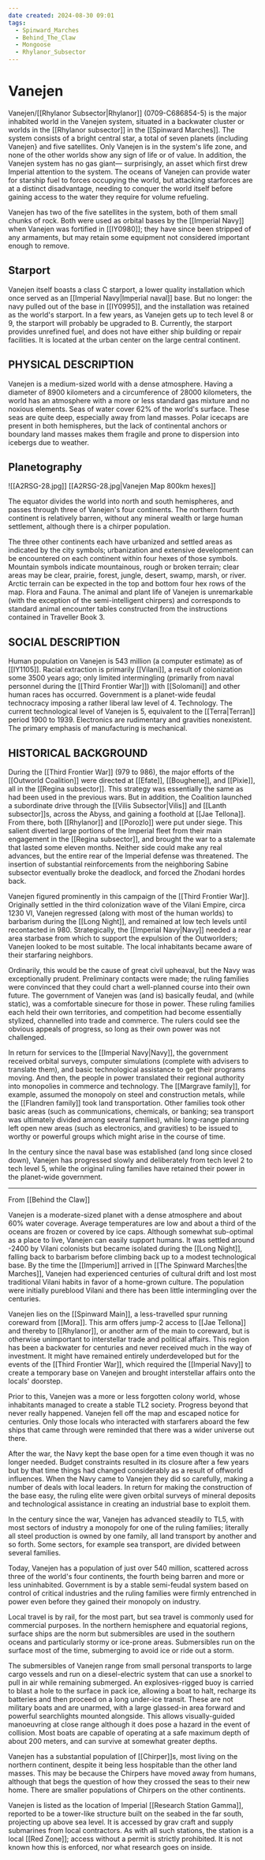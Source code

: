 ```yaml
---
date created: 2024-08-30 09:01
tags:
  - Spinward_Marches
  - Behind_The_Claw
  - Mongoose
  - Rhylanor_Subsector
---
```


# Vanejen

Vanejen/[[Rhylanor Subsector|Rhylanor]] (0709-C686854-5) is the major inhabited world in the Vanejen system, situated in a backwater cluster or worlds in the [[Rhylanor subsector]] in the [[Spinward Marches]]. The system consists of a bright central star, a total of seven planets (including Vanejen} and five satellites. Only Vanejen is in the system's life zone, and none of the other worlds show any sign of life or of value. In addition, the Vanejen system has no gas giant— surprisingly, an asset which first drew Imperial attention to the system. The oceans of Vanejen can provide water for starship fuel to forces occupying the world, but attacking starforces are at a distinct disadvantage, needing to conquer the world itself before gaining access to the water they require for volume refueling.

Vanejen has two of the five satellites in the system, both of them small chunks of rock. Both were used as orbital bases by the [[Imperial Navy]] when Vanejen was fortified in  [[IY0980]]; they have since been stripped of any armaments, but may retain some equipment not considered important enough to remove.

## Starport

Vanejen itself boasts a class C starport, a lower quality installation which once served as an [[Imperial Navy|Imperial naval]] base. But no longer: the navy pulled out of the base in [[IY0995]], and the installation was retained as the world's starport. In a few years, as Vanejen gets up to tech level 8 or 9, the starport will probably be upgraded to B. Currently, the starport provides unrefined fuel, and does not have either ship building or repair facilities. It is located at the urban center on the large central continent.

## PHYSICAL DESCRIPTION

Vanejen is a medium-sized world with a dense atmosphere. Having a diameter of 8900 kilometers and a circumference of 28000 kilometers, the world has an atmosphere with a more or less standard gas mixture and no noxious elements. Seas of water cover 62% of the world's surface. These seas are quite deep, especially away from land masses. Polar icecaps are present in both hemispheres, but the lack of continental anchors or boundary land masses makes them fragile and prone to dispersion into icebergs due to weather.

## Planetography

![[A2RSG-28.jpg]]
[[A2RSG-28.jpg|Vanejen Map 800km hexes]]

The equator divides the world into north and south hemispheres, and passes through three of Vanejen's four continents. The northern fourth continent is relatively barren, without any mineral wealth or large human settlement, although there is a chirper population.

The three other continents each have urbanized and settled areas as indicated by the city symbols; urbanization and extensive development can be encountered on each continent within four hexes of those symbols. Mountain symbols indicate mountainous, rough or broken terrain; clear areas may be clear, prairie, forest, jungle, desert, swamp, marsh, or river. Arctic terrain can be expected in the top and bottom four hex rows of the map. Flora and Fauna. The animal and plant life of Vanejen is unremarkable (with the exception of the semi-intelligent chirpers) and corresponds to standard animal encounter tables constructed from the instructions contained in Traveller Book 3.

## SOCIAL DESCRIPTION

Human population on Vanejen is 543 million (a computer estimate) as of [[IY1105]]. Racial extraction is primarily [[Vilani]], a result of colonization some 3500 years ago; only limited intermingling (primarily from naval personnel during the [[Third Frontier War]]) with [[Solomani]] and other human races has occurred. Government is a planet-wide feudal technocracy imposing a rather liberal law level of 4. Technology. The current technological level of Vanejen is 5, equivalent to the [[Terra|Terran]] period 1900 to 1939. Electronics are rudimentary and gravities nonexistent. The primary emphasis of manufacturing is mechanical.

## HISTORICAL BACKGROUND

During the [[Third Frontier War]] (979 to 986), the major efforts of the [[Outworld Coalition]] were directed at [[Efate]], [[Boughene]], and [[Pixie]], all in the [[Regina subsector]]. This strategy was essentially the same as had been used in the previous wars. But in addition, the Coalition launched a subordinate drive through the [[Vilis Subsector|Vilis]] and [[Lanth subsector]]s, across the Abyss, and gaining a foothold at [[Jae Tellona]]. From there, both [[Rhylanor]] and [[Porozlo]] were put under siege. This salient diverted large portions of the Imperial fleet from their main engagement in the [[Regina subsector]], and brought the war to a stalemate that lasted some eleven months. Neither side could make any real advances, but the entire rear of the Imperial defense was threatened. The insertion of substantial reinforcements from the neighboring Sabine subsector eventually broke the deadlock, and forced the Zhodani hordes back.

Vanejen figured prominently in this campaign of the [[Third Frontier War]]. Originally settled in the third colonization wave of the Vilani Empire, circa 1230 VI, Vanejen regressed (along with most of the human worlds) to barbarism during the [[Long Night]], and remained at low tech levels until recontacted in 980. Strategically, the [[Imperial Navy|Navy]] needed a rear area starbase from which to support the expulsion of the Outworlders; Vanejen looked to be most suitable. The local inhabitants became aware of their starfaring neighbors.

Ordinarily, this would be the cause of great civil upheaval, but the Navy was exceptionally prudent. Preliminary contacts were made; the ruling families were convinced that they could chart a well-planned course into their own future. The government of Vanejen was (and is) basically feudal, and (while static), was a comfortable sinecure for those in power. These ruling families each held their own territories, and competition had become essentially stylized, channelled into trade and commerce. The rulers could see the obvious appeals of progress, so long as their own power was not challenged.

In return for services to the [[Imperial Navy|Navy]], the government received orbital surveys, computer simulations (complete with advisers to translate them), and basic technological assistance to get their programs moving. And then, the people in power translated their regional authority into monopolies in commerce and technology. The [[Margrave family]], for example, assumed the monopoly on steel and construction metals, while the [[Flandren family]] took land transportation. Other families took other basic areas (such as communications, chemicals, or banking; sea transport was ultimately divided among several families), while long-range planning left open new areas (such as electronics, and gravities) to be issued to worthy or powerful groups which might arise in the course of time.

In the century since the naval base was established (and long since closed down), Vanejen has progressed slowly and deliberately from tech level 2 to tech level 5, while the original ruling families have retained their power in the planet-wide government.

---

From [[Behind the Claw]]

Vanejen is a moderate-sized planet with a dense atmosphere and about 60% water coverage. Average temperatures are low and about a third of the oceans are frozen or covered by ice caps. Although somewhat sub-optimal as a place to live, Vanejen can easily support humans. It was settled around -2400 by Vilani colonists but became isolated during the [[Long Night]], falling back to barbarism before climbing back up to a modest technological base. By the time the [[Imperium]] arrived in [[The Spinward Marches|the Marches]], Vanejen had experienced centuries of cultural drift and lost most traditional Vilani habits in favor of a home-grown culture. The population were initially pureblood Vilani and there has been little intermingling over the centuries.

Vanejen lies on the [[Spinward Main]], a less-travelled spur running coreward from [[Mora]]. This arm offers jump-2 access to [[Jae Tellona]] and thereby to [[Rhylanor]], or another arm of the main to coreward, but is otherwise unimportant to interstellar trade and political affairs.  This region has been a backwater for centuries and never received much in the way of investment. It might have remained entirely underdeveloped but for the events of the [[Third Frontier War]], which required the [[Imperial Navy]] to create a temporary base on Vanejen and brought interstellar affairs onto the locals' doorstep.

Prior to this, Vanejen was a more or less forgotten colony world, whose inhabitants managed to create a stable TL2 society. Progress beyond that never really happened. Vanejen fell off the map and escaped notice for centuries. Only those locals who interacted with starfarers aboard the few ships that came through were reminded that there was a wider universe out there.

After the war, the Navy kept the base open for a time even though it was no longer needed. Budget constraints resulted in its closure after a few years but by that time things had changed considerably as a result of offworld influences. When the Navy came to Vanejen they did so carefully, making a number of deals with local leaders.  In return for making the construction of the base easy, the ruling elite were given orbital surveys of mineral deposits and technological assistance in creating an industrial base to exploit them.

In the century since the war, Vanejen has advanced steadily to TL5, with most sectors of industry a monopoly for one of the ruling families; literally all steel production is owned by one family, all land transport by another and so forth. Some sectors, for example sea transport, are divided between several families.

Today, Vanejen has a population of just over 540 million, scattered across three of the world's four continents, the fourth being barren and more or less uninhabited.  Government is by a stable semi-feudal system based on control of critical industries and the ruling families were firmly entrenched in power even before they gained their monopoly on industry.

Local travel is by rail, for the most part, but sea travel is commonly used for commercial purposes. In the northern hemisphere and equatorial regions, surface ships are the norm but submersibles are used in the southern oceans and particularly stormy or ice-prone areas. Submersibles run on the surface most of the time, submerging to avoid ice or ride out a storm.

The submersibles of Vanejen range from small personal transports to large cargo vessels and run on a diesel-electric system that can use a snorkel to pull in air while remaining submerged. An explosives-rigged buoy is carried to blast a hole to the surface in pack ice, allowing a boat to halt, recharge its batteries and then proceed on a long under-ice transit. These are not military boats and are unarmed, with a large glassed-in area forward and powerful searchlights mounted alongside. This allows visually-guided manoeuvring at close range although it does pose a hazard in the event of collision. Most boats are capable of operating at a safe maximum depth of about 200 meters, and can survive at somewhat greater depths.

Vanejen has a substantial population of [[Chirper]]s, most living on the northern continent, despite it being less hospitable than the other land masses. This may be because the Chirpers have moved away from humans, although that begs the question of how they crossed the seas to their new home. There are smaller populations of Chirpers on the other continents.

Vanejen is listed as the location of Imperial [[Research Station Gamma]], reported to be a tower-like structure built on the seabed in the far south, projecting up above sea level. It is accessed by grav craft and supply submarines from local contractors. As with all such stations, the station is a local [[Red Zone]]; access without a permit is strictly prohibited. It is not known how this is enforced, nor what research goes on inside.
